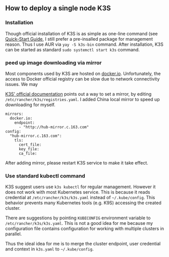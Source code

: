 ## How to deploy a single node K3S

### Installation

Though official installation of K3S is as simple as one-line command  (see
[Quick-Start Guide](https://docs.k3s.io/quick-start), I still prefer a
pre-insalled package for management reason. Thus I use AUR via
``yay -S k3s-bin`` command. After installation, K3S can be started as
standard ``sudo systemctl start k3s`` command.

### peed up image downloading via mirror

Most components used by K3S are hosted on [docker.io](https://hub.docker.com). 
Unfortunately, the access to Docker official registry can be slow due to
network connectivity issues. We may

[K3S' official documentation](https://docs.k3s.io/installation/private-registry#mirrors)
points out a way to set a mirror, by editing ``/etc/rancher/k3s/registries.yaml``.
I added China local mirror to speed up downloading for myself.

```
mirrors:
  docker.io:
    endpoint:
      - "http://hub-mirror.c.163.com"
config:
  "hub-mirror.c.163.com":
    tls:
      cert_file:
      key_file:
      ca_file:
```

After adding mirror, please restart K3S service to make it take effect.

### Use standard kubectl command

K3S suggest users use ``k3s kubectl`` for regular management. However it
does not work with most Kubernetes service. This is because it reads
credential at ``/etc/rancher/k3s/k3s.yaml`` instead of
``~/.kube/config``. This behavior prevents many Kubernetes tools (e.g. K9S)
accessing the created cluster.

There are suggestions by pointing ``KUBECONFIG`` environment variable to
``/etc/rancher/k3s/k3s.yaml``. This is not a good idea for me because my
configuration file contains configuration for working with
multiple clusters in parallel.

Thus the ideal idea for me is to merge the cluster endpoint, user
credential and context in ``k3s.yaml`` to ``~/.kube/config``.
